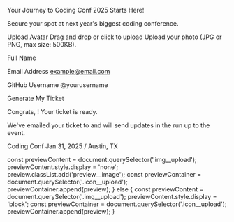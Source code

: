 
<!-- Form starts -->

Your Journey to Coding Conf 2025 Starts Here!

Secure your spot at next year's biggest coding conference.

Upload Avatar
Drag and drop or click to upload
Upload your photo (JPG or PNG, max size: 500KB).

Full Name

Email Address
example@email.com

GitHub Username
@yourusername

Generate My Ticket

<!-- Form ends -->

<!-- Generated tickets starts -->

Congrats, <!-- Full Name -->! Your ticket is ready.

We've emailed your ticket to <!-- Email Address --> and will send updates in the run up to the event.

Coding Conf
Jan 31, 2025 / Austin, TX

<!-- Generated tickets ends -->

const previewContent = document.querySelector('.img__upload');
                previewContent.style.display = 'none';
                preview.classList.add('preview__image');
                const previewContainer = document.querySelector('.icon__upload');
                previewContainer.append(preview);
            } else {
                const previewContent = document.querySelector('.img__upload');
                previewContent.style.display = 'block';
                const previewContainer = document.querySelector('.icon__upload');
                previewContainer.append(preview);
            }
